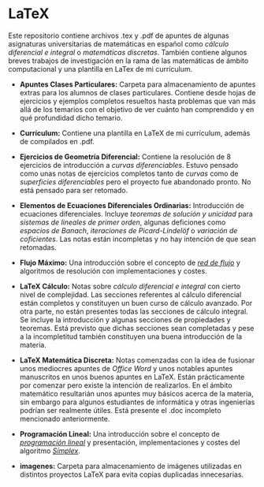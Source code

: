 # LaTeX

Este repositorio contiene archivos .tex y .pdf de apuntes de algunas asignaturas universitarias de matemáticas en español
como *cálculo diferencial e integral* o *matemáticas discretas*. También contiene algunos breves trabajos de investigación
en la rama de las matemáticas de ámbito computacional y una plantilla en LaTex de mi currículum.

* **Apuntes Clases Particulares:** Carpeta para almacenamiento de apuntes extras para los alumnos de clases particulares. Contiene desde hojas de ejercicios y ejemplos completos resueltos hasta problemas que van más allá de los temarios con el objetivo de ver cuánto han comprendido y en qué profundidad dicho temario.

* **Currículum:** Contiene una plantilla en LaTeX de mi currículum, además de compilados en .pdf.

* **Ejercicios de Geometría Diferencial:** Contiene la resolución de 8 ejercicios de introducción a *curvas diferenciables*. Estuvo pensado como unas notas de ejercicios completos tanto de *curvas* como de *superficies diferenciables* pero el proyecto fue abandonado pronto. No está pensado para ser retomado.

* **Elementos de Ecuaciones Diferenciales Ordinarias:** Introducción de ecuaciones diferenciales. Incluye *teoremas de solución y unicidad* para *sistemas de lineales de primer orden*, algunas deficiones como *espacios de Banach*, *iteraciones de Picard-Lindelöf* o *variación de coficientes*. Las notas están incompletas y no hay intención de que sean retomadas.

* **Flujo Máximo:** Una introducción sobre el concepto de [*red de flujo*](https://es.wikipedia.org/wiki/Red_de_flujo) y algoritmos de resolución con implementaciones y costes.

* **LaTeX Cálculo:** Notas sobre *cálculo diferencial e integral* con cierto nivel de complejidad. Las secciones referentes al cálculo diferencial están completos y constituyen un buen curso de cálculo avanzado. Por otra parte, no están presentes todas las secciones de cálculo integral. Se incluye la introducción y algunas secciones de propiedades y teoremas. Está previsto que dichas secciones sean completadas y pese a la incompletitud también constituyen una buena introducción de la materia.

* **LaTeX Matemática Discreta:** Notas comenzadas con la idea de fusionar unos mediocres apuntes de *Office Word* y unos notables apuntes manuscritos en unos buenos apuntes en LaTeX. Están prácticamente por comenzar pero existe la intención de realizarlos. En el ámbito matemático resultarián unos apuntes muy básicos acerca de la materia, sin embargo para algunos estudiantes de informática y otras ingenierías podrían ser realmente útiles. Está presente el .doc incompleto mencionado anteriormente.

* **Programación Lineal:** Una introducción sobre el concepto de [*programación lineal*](https://es.wikipedia.org/wiki/Programaci%C3%B3n_lineal) y presentación, implementaciones y costes del algoritmo [*Símplex*](https://es.wikipedia.org/wiki/Algoritmo_s%C3%ADmplex).

* **imagenes:** Carpeta para almacenamiento de imágenes utilizadas en distintos proyectos LaTeX para evita copias duplicadas innecesarias.
